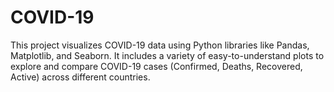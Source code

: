 # COVID-19
This project visualizes COVID-19 data using Python libraries like Pandas, Matplotlib, and Seaborn. It includes a variety of easy-to-understand plots to explore and compare COVID-19 cases (Confirmed, Deaths, Recovered, Active) across different countries.

